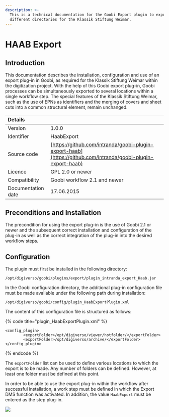 ```yaml
---
description: >-
  This is a technical documentation for the Goobi Export plugin to export to
  different directories for the Klassik Stiftung Weimar.
---
```


# HAAB Export

## Introduction

This documentation describes the installation, configuration and use of an export plug-in in Goobi, as required for the Klassik Stiftung Weimar within the digitization project. With the help of this Goobi export plug-in, Goobi processes can be simultaneously exported to several locations within a single workflow step. The special features of the Klassik Stiftung Weimar, such as the use of EPNs as identifiers and the merging of covers and sheet cuts into a common structural element, remain unchanged.

| Details |  |
| :--- | :--- |
| Version | 1.0.0 |
| Identifier | HaabExport |
| Source code | [https://github.com/intranda/goobi-plugin-export-haab](https://github.com/intranda/goobi-plugin-export-haab) |
| Licence | GPL 2.0 or newer |
| Compatibility | Goobi workflow 2.1 and newer |
| Documentation date | 17.06.2015 |

## Preconditions and Installation

The precondition for using the export plug-in is the use of Goobi 2.1 or newer and the subsequent correct installation and configuration of the plug-in as well as the correct integration of the plug-in into the desired workflow steps.

## Configuration

The plugin must first be installed in the following directory:

```text
/opt/digiverso/goobi/plugins/export/plugin_intranda_export_Haab.jar
```

In the Goobi configuration directory, the additional plug-in configuration file must be made available under the following path during installation:

```text
/opt/digiverso/goobi/config/plugin_HaabExportPlugin.xml
```

The content of this configuration file is structured as follows:

{% code title="plugin\_HaabExportPlugin.xml" %}
```markup
<config_plugin>
        <exportFolder>/opt/digiverso/viewer/hotfolder/</exportFolder>
        <exportFolder>/opt/digiverso/archive/</exportFolder>
</config_plugin>
```
{% endcode %}

The `exportFolder` list can be used to define various locations to which the export is to be made. Any number of folders can be defined. However, at least one folder must be defined at this point.

In order to be able to use the export plug-in within the workflow after successful installation, a work step must be defined in which the Export DMS function was activated. In addition, the value `HaabExport` must be entered as the step plug-in.

![](https://blobscdn.gitbook.com/v0/b/gitbook-28427.appspot.com/o/assets%2F-LZ4vYcdbp6Dw7s7NKy0%2F-LZkwxcIJfpOMdeZXaa_%2F-LZkyBOXWUUgcGyShbO-%2FHaabExport-01.png?alt=media&token=9588f2be-d600-4fad-9006-47bab1d085b1)
